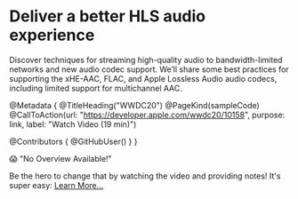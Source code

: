 # Deliver a better HLS audio experience

Discover techniques for streaming high-quality audio to bandwidth-limited networks and new audio codec support. We’ll share some best practices for supporting the xHE-AAC, FLAC, and Apple Lossless Audio audio codecs, including limited support for multichannel AAC.

@Metadata {
   @TitleHeading("WWDC20")
   @PageKind(sampleCode)
   @CallToAction(url: "https://developer.apple.com/wwdc20/10158", purpose: link, label: "Watch Video (19 min)")

   @Contributors {
      @GitHubUser(<replace this with your GitHub handle>)
   }
}

😱 "No Overview Available!"

Be the hero to change that by watching the video and providing notes! It's super easy:
 [Learn More…](https://wwdcnotes.github.io/WWDCNotes/documentation/wwdcnotes/contributing)
